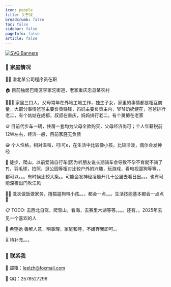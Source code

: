 ```yaml
---
icon: people
title: 关于我
breadcrumb: false
toc: false
sidebar: false
pageInfo: false
article: false
---
```

[![SVG Banners](https://svg-banners.vercel.app/api?type=origin&text1=Hey%20Yo!%20😜&width=800&height=400)](https://github.com/Akshay090/svg-banners)

### 🌈 家庭情况

👨‍💻 渝北某公司程序员在职

🏠 目前独居巴南区李家沱街道，老家重庆忠县某农村

🧑‍🧑‍🧒 家里三口人，父母常年在外地工地工作，独生子女，家里的事情都是相互商量，大部分事情爸爸主要负责赚钱，妈妈主要负责主内，爷爷奶奶健在，爸爸排行老二，有个姑姑在成都，叔叔在重庆，妈妈排行老二，有个舅舅在老家

🪙 目前代步车一辆，住房一套均为父母全款购买，父母经济尚可；个人年薪税前12W左右，经济一般，目前家庭无负债

😀 个人性格，相对温和，可i可e，在生活中比较像小孩，比较活泼，偶尔会发神经

🚴 徒步，爬山，以前爱骑自行车(因为听朋友说长期骑车会导致不孕不育就不骑了 ❓)，羽毛球，拍照，逛公园等相对比较户外的兴趣，玩游戏，看电视遛狗等等。。都可以。。。有时候比较大条。。可能会发神经凌晨开几十公里去看日出。。。也有可能深夜出门吹江风

🧑‍🔧 洗衣做饭做家务，撸猫遛狗带小孩。。。都会一点。。。生活技能基本都会一点点 🤏

📋️ TODO: 去西北自驾，爬雪山，看海，去赛里木湖等等。。。。还有。。2025年去见一个喜欢的人

🤩 希望她 善解人意，明事理，家庭和睦，不嫌弃我即可。。

⏳️ 待补充。。。

### 💬 联系我

📮 邮箱：<a href="mailto:leelzh@foxmail.com" style="text-decoration: none">leelzh@foxmail.com</a>

🐧 QQ：<a href="tencent://message/?uin=undefined&amp;Site=&amp;Menu=yes" style="text-decoration: none">2578527296</a>

